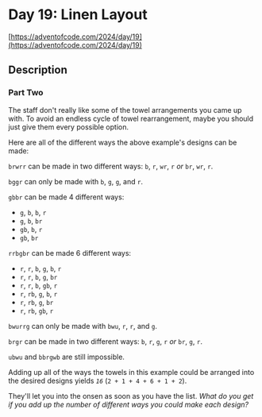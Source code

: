 # Day 19: Linen Layout

[https://adventofcode.com/2024/day/19](https://adventofcode.com/2024/day/19)

## Description

### Part Two

The staff don't really like some of the towel arrangements you came up with. To avoid an endless cycle of towel rearrangement, maybe you should just give them every possible option.

Here are all of the different ways the above example's designs can be made:

`brwrr` can be made in two different ways: `b`, `r`, `wr`, `r` _or_ `br`, `wr`, `r`.

`bggr` can only be made with `b`, `g`, `g`, and `r`.

`gbbr` can be made 4 different ways:

*   `g`, `b`, `b`, `r`
*   `g`, `b`, `br`
*   `gb`, `b`, `r`
*   `gb`, `br`

`rrbgbr` can be made 6 different ways:

*   `r`, `r`, `b`, `g`, `b`, `r`
*   `r`, `r`, `b`, `g`, `br`
*   `r`, `r`, `b`, `gb`, `r`
*   `r`, `rb`, `g`, `b`, `r`
*   `r`, `rb`, `g`, `br`
*   `r`, `rb`, `gb`, `r`

`bwurrg` can only be made with `bwu`, `r`, `r`, and `g`.

`brgr` can be made in two different ways: `b`, `r`, `g`, `r` _or_ `br`, `g`, `r`.

`ubwu` and `bbrgwb` are still impossible.

Adding up all of the ways the towels in this example could be arranged into the desired designs yields _`16`_ (`2 + 1 + 4 + 6 + 1 + 2`).

They'll let you into the onsen as soon as you have the list. _What do you get if you add up the number of different ways you could make each design?_